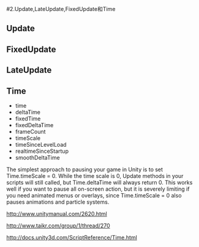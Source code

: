 #2.Update,LateUpdate,FixedUpdate和Time

## Update
## FixedUpdate
## LateUpdate
## Time
  * time
  * deltaTime
  * fixedTime
  * fixedDeltaTime
  * frameCount
  * timeScale
  * timeSinceLevelLoad
  * realtimeSinceStartup
  * smoothDeltaTime


The simplest approach to pausing your game in Unity is to set Time.timeScale = 0. While the time scale is 0, Update methods in your scripts will still called, but Time.deltaTime will always return 0. This works well if you want to pause all on-screen action, but it is severely limiting if you need animated menus or overlays, since Time.timeScale = 0 also pauses animations and particle systems.

http://www.unitymanual.com/2620.html

http://www.taikr.com/group/1/thread/270

http://docs.unity3d.com/ScriptReference/Time.html
